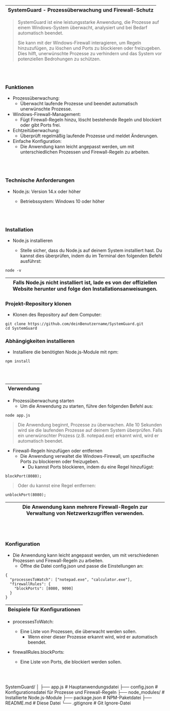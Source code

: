 |SystemGuard - Prozessüberwachung und Firewall-Schutz|
|---|

> SystemGuard ist eine leistungsstarke Anwendung, die Prozesse auf einem Windows-System überwacht, analysiert und bei Bedarf automatisch beendet. <p>
> Sie kann mit der Windows-Firewall interagieren, um Regeln hinzuzufügen, zu löschen und Ports zu blockieren oder freizugeben. Dies hilft, unerwünschte Prozesse zu verhindern und das System vor potenziellen Bedrohungen zu schützen.

<br><br>

### Funktionen
- Prozessüberwachung:
  - Überwacht laufende Prozesse und beendet automatisch unerwünschte Prozesse.
- Windows-Firewall-Management:
  - Fügt Firewall-Regeln hinzu, löscht bestehende Regeln und blockiert oder gibt Ports frei.
- Echtzeitüberwachung:
  - Überprüft regelmäßig laufende Prozesse und meldet Änderungen.
- Einfache Konfiguration:
  - Die Anwendung kann leicht angepasst werden, um mit unterschiedlichen Prozessen und Firewall-Regeln zu arbeiten.

<br><br>
 
### Technische Anforderungen
- Node.js: Version 14.x oder höher <p>
  - Betriebssystem: Windows 10 oder höher


<br><br>

### Installation
- Node.js installieren <p>
  - Stelle sicher, dass du Node.js auf deinem System installiert hast. Du kannst dies überprüfen, indem du im Terminal den folgenden Befehl ausführst:

```yarn
node -v
```
|Falls Node.js nicht installiert ist, lade es von der offiziellen Website herunter und folge den Installationsanweisungen.|
|---|

### Projekt-Repository klonen
- Klonen des Repository auf dem Computer:

```yarn
git clone https://github.com/deinBenutzername/SystemGuard.git
cd SystemGuard
```

### Abhängigkeiten installieren
- Installiere die benötigten Node.js-Module mit npm:

```yarn
npm install
``` 

<br><br>

|Verwendung|
|---|
- Prozessüberwachung starten
  - Um die Anwendung zu starten, führe den folgenden Befehl aus:

 ```yarn
node app.js
```

> Die Anwendung beginnt, Prozesse zu überwachen.
> Alle 10 Sekunden wird sie die laufenden Prozesse auf deinem System überprüfen.
> Falls ein unerwünschter Prozess (z.B. notepad.exe) erkannt wird, wird er automatisch beendet.
- Firewall-Regeln hinzufügen oder entfernen
  - Die Anwendung verwaltet die Windows-Firewall, um spezifische Ports zu blockieren oder freizugeben.
    - Du kannst Ports blockieren, indem du eine Regel hinzufügst:

```yarn
blockPort(8080);
```

> Oder du kannst eine Regel entfernen:

```yarn
unblockPort(8080);
```

|Die Anwendung kann mehrere Firewall-Regeln zur Verwaltung von Netzwerkzugriffen verwenden.|
|---|

<br><br>

### Konfiguration
- Die Anwendung kann leicht angepasst werden, um mit verschiedenen Prozessen und Firewall-Regeln zu arbeiten. 
  - Öffne die Datei config.json und passe die Einstellungen an:
 
```yarn
{
  "processesToWatch": ["notepad.exe", "calculator.exe"],
  "firewallRules": {
    "blockPorts": [8080, 9090]
  }
}
```

|Beispiele für Konfigurationen|
|---|
- processesToWatch:
  - Eine Liste von Prozessen, die überwacht werden sollen.
    - Wenn einer dieser Prozesse erkannt wird, wird er automatisch beendet.

- firewallRules.blockPorts:
  - Eine Liste von Ports, die blockiert werden sollen.
 
<br><br>

SystemGuard/
│
├── app.js                 # Hauptanwendungsdatei
├── config.json            # Konfigurationsdatei für Prozesse und Firewall-Regeln
├── node_modules/          # Installierte Node.js-Module
├── package.json           # NPM-Paketdatei
├── README.md              # Diese Datei
└── .gitignore             # Git Ignore-Datei

